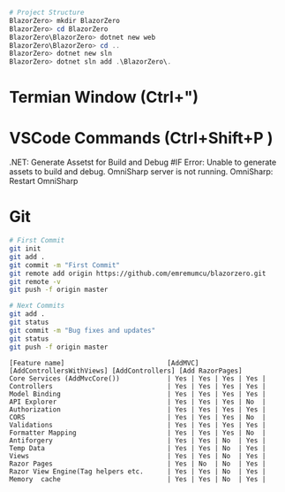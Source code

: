 ``` powershell 

# Project Structure
BlazorZero> mkdir BlazorZero
BlazorZero> cd BlazorZero
BlazorZero\BlazorZero> dotnet new web
BlazorZero\BlazorZero> cd ..
BlazorZero> dotnet new sln
BlazorZero> dotnet sln add .\BlazorZero\.

```

# Termian Window (Ctrl+")

# VSCode Commands (Ctrl+Shift+P )

.NET: Generate Assetst for Build and Debug 
#IF Error: Unable to generate assets to build and debug. OmniSharp server is not running.
OmniSharp: Restart OmniSharp

# Git

```bash
# First Commit
git init
git add .
git commit -m "First Commit"
git remote add origin https://github.com/emremumcu/blazorzero.git
git remote -v
git push -f origin master

# Next Commits
git add .
git status
git commit -m "Bug fixes and updates"
git status
git push -f origin master
```


``` text
[Feature name]                          [AddMVC] [AddControllersWithViews] [AddControllers] [Add RazorPages]
Core Services (AddMvcCore())            | Yes | Yes | Yes | Yes |
Controllers                             | Yes | Yes | Yes | Yes |
Model Binding                           | Yes | Yes | Yes | Yes |
API Explorer                            | Yes | Yes | Yes | No  |
Authorization                           | Yes | Yes | Yes | Yes |
CORS                                    | Yes | Yes | Yes | No  |
Validations                             | Yes | Yes | Yes | Yes |
Formatter Mapping                       | Yes | Yes | Yes | No  |
Antiforgery                             | Yes | Yes | No  | Yes |
Temp Data                               | Yes | Yes | No  | Yes |
Views                                   | Yes | Yes | No  | Yes |
Razor Pages                             | Yes | No  | No  | Yes |
Razor View Engine(Tag helpers etc.      | Yes | Yes | No  | Yes |
Memory  cache                           | Yes | Yes | No  | Yes |
```

